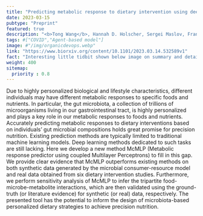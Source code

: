 ```yaml
---
title: "Predicting metabolic response to dietary intervention using deep learning"
date: 2023-03-15
pubtype: "Preprint"
featured: true
description: "<b>Tong Wang</b>, Hannah D. Holscher, Sergei Maslov, Frank B. Hu, Scott T. Weiss, Yang-Yu Liu, <i><b>In Revision at Nature Communications</b>, 2023</i>"
tags: #["COVID","Agent-based model"]
image: #"/img/organicdevops.webp"
link: "https://www.biorxiv.org/content/10.1101/2023.03.14.532589v1"
fact: "Interesting little tidbit shown below image on summary and detail page"
weight: 400
sitemap:
  priority : 0.8
---
```


Due to highly personalized biological and lifestyle characteristics, different individuals may have different metabolic responses to specific foods and nutrients. In particular, the gut microbiota, a collection of trillions of microorganisms living in our gastrointestinal tract, is highly personalized and plays a key role in our metabolic responses to foods and nutrients. Accurately predicting metabolic responses to dietary interventions based on individuals’ gut microbial compositions holds great promise for precision nutrition. Existing prediction methods are typically limited to traditional machine learning models. Deep learning methods dedicated to such tasks are still lacking. Here we develop a new method McMLP (Metabolic response predictor using coupled Multilayer Perceptrons) to fill in this gap. We provide clear evidence that McMLP outperforms existing methods on both synthetic data generated by the microbial consumer-resource model and real data obtained from six dietary intervention studies. Furthermore, we perform sensitivity analysis of McMLP to infer the tripartite food-microbe-metabolite interactions, which are then validated using the ground-truth (or literature evidence) for synthetic (or real) data, respectively. The presented tool has the potential to inform the design of microbiota-based personalized dietary strategies to achieve precision nutrition.